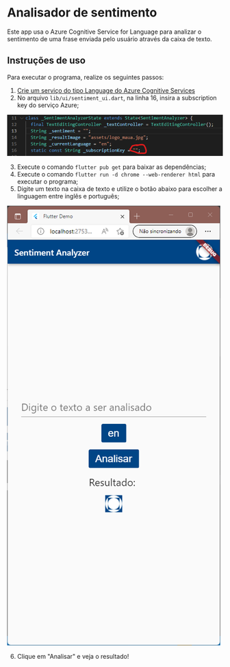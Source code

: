 # Analisador de sentimento

Este app usa o Azure Cognitive Service for Language para analizar o sentimento
de uma frase enviada pelo usuário através da caixa de texto.

## Instruções de uso

Para executar o programa, realize os seguintes passos:

1. <a href="https://portal.azure.com/#create/Microsoft.CognitiveServicesTextAnalytics" target="_blank">Crie um serviço do tipo Language do Azure Cognitive Services</a>
2. No arquivo `lib/ui/sentiment_ui.dart`, na linha 16, insira a subscription
key do serviço Azure;

![Subscription Key aqui](/doc/sub_key.png)

3. Execute o comando `flutter pub get` para baixar as dependências;
4. Execute o comando `flutter run -d chrome --web-renderer html` para executar
o programa;
5. Digite um texto na caixa de texto e utilize o botão abaixo para escolher a
linguagem entre inglês e português;

![Tela do programa](/doc/screenshot.png)

6. Clique em "Analisar" e veja o resultado!
